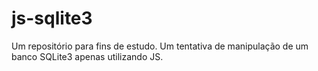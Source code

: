# js-sqlite3
Um repositório para fins de estudo. Um tentativa de manipulação de um banco SQLite3 apenas utilizando JS.
